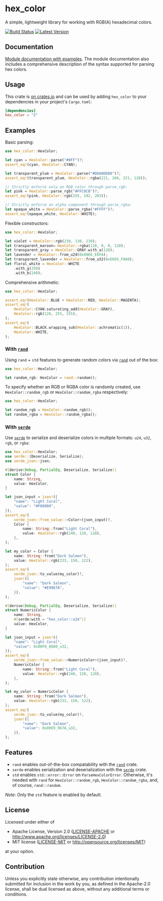 # hex_color

A simple, lightweight library for working with RGB(A) hexadecimal colors.

[![Build Status]][actions]
[![Latest Version]][crates.io]

[Build Status]: https://img.shields.io/github/actions/workflow/status/seancroach/hex_color/ci.yml?logo=github
[actions]: https://github.com/seancroach/hex_color/actions/workflows/ci.yml
[Latest Version]: https://img.shields.io/crates/v/hex_color?logo=rust
[crates.io]: https://crates.io/crates/hex_color

## Documentation

[Module documentation with examples](https://docs.rs/hex_color). The module documentation also
includes a comprehensive description of the syntax supported for parsing hex colors.

## Usage

This crate is [on crates.io][crates] and can be used by adding `hex_color`
to your dependencies in your project's `Cargo.toml`:

```toml
[dependencies]
hex_color = "2"
```

[crates]: https://crates.io/crates/hex_color

## Examples

Basic parsing:

```rust
use hex_color::HexColor;

let cyan = HexColor::parse("#0FF")?;
assert_eq!(cyan, HexColor::CYAN);

let transparent_plum = HexColor::parse("#DDA0DD80")?;
assert_eq!(transparent_plum, HexColor::rgba(221, 160, 221, 128));

// Strictly enforce only an RGB color through parse_rgb:
let pink = HexColor::parse_rgb("#FFC0CB")?;
assert_eq!(pink, HexColor::rgb(255, 192, 203));

// Strictly enforce an alpha component through parse_rgba:
let opaque_white = HexColor::parse_rgba("#FFFF")?;
assert_eq!(opaque_white, HexColor::WHITE);
```

Flexible constructors:

```rust
use hex_color::HexColor;

let violet = HexColor::rgb(238, 130, 238);
let transparent_maroon= HexColor::rgba(128, 0, 0, 128);
let transparent_gray = HexColor::GRAY.with_a(128);
let lavender = HexColor::from_u24(0x00E6_E6FA);
let transparent_lavender = HexColor::from_u32(0xE6E6_FA80);
let floral_white = HexColor::WHITE
    .with_g(250)
    .with_b(240);
```

Comprehensive arithmetic:

```rust
use hex_color::HexColor;

assert_eq!(HexColor::BLUE + HexColor::RED, HexColor::MAGENTA);
assert_eq!(
    HexColor::CYAN.saturating_add(HexColor::GRAY),
    HexColor::rgb(128, 255, 255),
);
assert_eq!(
    HexColor::BLACK.wrapping_sub(HexColor::achromatic(1)),
    HexColor::WHITE,
);
```

### With [`rand`]

Using `rand` + `std` features to generate random colors via [`rand`][`rand`]
out of the box:

[`rand`]: https://docs.rs/rand

```rust
use hex_color::HexColor;

let random_rgb: HexColor = rand::random();
```

To specify whether an RGB or RGBA color is randomly created, use
`HexColor::random_rgb` or `HexColor::random_rgba` respectively:

```rust
use hex_color::HexColor;

let random_rgb = HexColor::random_rgb();
let random_rgba = HexColor::random_rgba();
```

### With [`serde`]

Use [`serde`] to serialize and deserialize colors in multiple
formats: `u24`, `u32`, `rgb`, or `rgba`:

[`serde`]: https://docs.rs/serde

```rust
use hex_color::HexColor;
use serde::{Deserialize, Serialize};
use serde_json::json;

#[derive(Debug, PartialEq, Deserialize, Serialize)]
struct Color {
    name: String,
    value: HexColor,
}

let json_input = json!({
    "name": "Light Coral",
    "value": "#F08080",
});
assert_eq!(
    serde_json::from_value::<Color>(json_input)?,
    Color {
        name: String::from("Light Coral"),
        value: HexColor::rgb(240, 128, 128),
    },
);

let my_color = Color {
    name: String::from("Dark Salmon"),
    value: HexColor::rgb(233, 150, 122),
};
assert_eq!(
    serde_json::to_value(my_color)?,
    json!({
        "name": "Dark Salmon",
        "value": "#E9967A",
    }),
);

#[derive(Debug, PartialEq, Deserialize, Serialize)]
struct NumericColor {
    name: String,
    #[serde(with = "hex_color::u24")]
    value: HexColor,
}

let json_input = json!({
    "name": "Light Coral",
    "value": 0x00F0_8080_u32,
});
assert_eq!(
    serde_json::from_value::<NumericColor>(json_input)?,
    NumericColor {
        name: String::from("Light Coral"),
        value: HexColor::rgb(240, 128, 128),
    },
);

let my_color = NumericColor {
    name: String::from("Dark Salmon"),
    value: HexColor::rgb(233, 150, 122),
};
assert_eq!(
    serde_json::to_value(my_color)?,
    json!({
        "name": "Dark Salmon",
        "value": 0x00E9_967A_u32,
    }),
);
```

## Features

* `rand` enables out-of-the-box compatability with the [`rand`]
  crate.
* `serde` enables serialization and deserialization with the
  [`serde`] crate.
* `std` enables `std::error::Error` on `ParseHexColorError`. Otherwise,
  it's needed with `rand` for `HexColor::random_rgb`, `HexColor::random_rgba`,
  and, of course, `rand::random`.

*Note*: Only the `std` feature is enabled by default.

## License

Licensed under either of

-   Apache License, Version 2.0
    ([LICENSE-APACHE](LICENSE-APACHE) or http://www.apache.org/licenses/LICENSE-2.0)
-   MIT license
    ([LICENSE-MIT](LICENSE-MIT) or http://opensource.org/licenses/MIT)

at your option.

## Contribution

Unless you explicitly state otherwise, any contribution intentionally submitted
for inclusion in the work by you, as defined in the Apache-2.0 license, shall be
dual licensed as above, without any additional terms or conditions.
